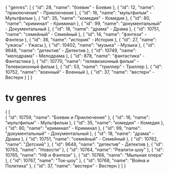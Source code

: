 {
  "genres": [
    {
      "id": 28,
      "name": "боевик" - Боевик
    },
    {
      "id": 12,
      "name": "приключения" - Приключения
    },
    {
      "id": 16,
      "name": "мультфильм" - Мультфильм
    },
    {
      "id": 35,
      "name": "комедия" - Комедия
    },
    {
      "id": 80,
      "name": "криминал" - Криминал
    },
    {
      "id": 99,
      "name": "документальный" - Документальный
    },
    {
      "id": 18,
      "name": "драма" - Драма
    },
    {
      "id": 10751,
      "name": "семейный" -  Семейный
    },
    {
      "id": 14,
      "name": "фэнтези"  - Фэнтези
    },
    {
      "id": 36,
      "name": "история" - История
    },
    {
      "id": 27,
      "name": "ужасы" - Ужасы
    },
    {
      "id": 10402,
      "name": "музыка" - Музыка
    },
    {
      "id": 9648,
      "name": "детектив" - Детектив
    },
    {
      "id": 10749,
      "name": "мелодрама" - Мелодрама
    },
    {
      "id": 878,
      "name": "фантастика" -  Фантастика
    },
    {
      "id": 10770,
      "name": "телевизионный фильм" - Телевизионный фильм
    },
    {
      "id": 53,
      "name": "триллер" - Триллер
    },
    {
      "id": 10752,
      "name": "военный" - Военный
    },
    {
      "id": 37,
      "name": "вестерн" -  Вестерн
    }
  ]
}

# tv genres
{
	[	
		{
			"id": 10759,
      "name": "Боевик и Приключения"
    },
    {
      "id": 16,
      "name": "мультфильм" - Мультфильм
    },
    {
      "id": 35,
      "name": "комедия" - Комедия
    },
    {
      "id": 80,
      "name": "криминал" - Криминал
    },
    {
      "id": 99,
      "name": "документальный" - Документальный
    },
    {
      "id": 18,
      "name": "драма" - Драма
    },
    {
      "id": 10751,
      "name": "семейный" - Семейный
    },
    {
      "id": 10762,
      "name": "Детский"
    },
    {
      "id": 9648,
      "name": "детектив" - Детектив
    },
    {
      "id": 10763,
      "name": "Новости"
    },
    {
      "id": 10764,
      "name": "Реалити-шоу"
    },
    {
      "id": 10765,
      "name": "НФ и Фэнтези"
    },
    {
      "id": 10766,
      "name": "Мыльная опера"
    },
    {
      "id": 10767,
      "name": "Ток-шоу"
    },
    {
      "id": 10768,
      "name": "Война и Политика"
    },
    {
      "id": 37,
      "name": "вестерн" - Вестерн
    }
  ]
}